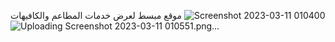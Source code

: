 موقع مبسط لعرض خدمات المطاعم والكافيهات
![Screenshot 2023-03-11 010400](https://user-images.githubusercontent.com/127425170/224507816-deac1358-f5cf-44db-88b7-f2f4a13c1d20.png)
![Uploading Screenshot 2023-03-11 010551.png…]()
